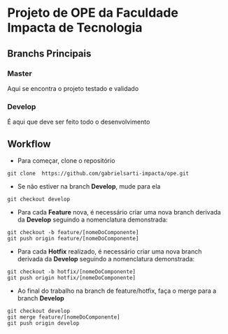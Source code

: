 # Projeto de OPE da Faculdade Impacta de Tecnologia

## Branchs Principais

### Master

Aqui se encontra o projeto testado e validado

### Develop

É aqui que deve ser feito todo o desenvolvimento


## Workflow

* Para começar, clone o repositório

```
git clone  https://github.com/gabrielsarti-impacta/ope.git
```

* Se não estiver na branch **Develop**, mude para ela

```
git checkout develop
```

* Para cada **Feature** nova, é necessário criar uma nova branch derivada da **Develop** seguindo a nomenclatura demonstrada:

```
git checkout -b feature/[nomeDoComponente]
git push origin feature/[nomeDoComponente]
```

* Para cada **Hotfix** realizado, é necessário criar uma nova branch derivada da **Develop** seguindo a nomenclatura demonstrada:

```
git checkout -b hotfix/[nomeDoComponente]
git push origin hotfix/[nomeDoComponente]
```

* Ao final do trabalho na branch de feature/hotfix, faça o merge para a branch **Develop**

```
git checkout develop
git merge feature/[nomeDoComponente]
git push origin develop

```





